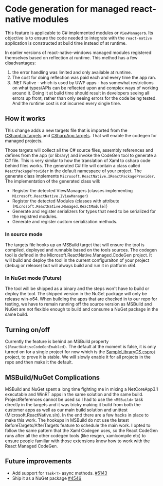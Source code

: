 # Code generation for managed react-native modules

This feature is applicable to C# implemented modules or `ViewManager`s. Its objective is to ensure the code needed to integrate with the `react-native` application is constructed at build time instead of at runtime.

In earlier versions of react-native-windows managed modules registered themselves based on reflection at runtime. This method has a few disadvantages: 
1) the error handling was limited and only available at runtime. 
2) The cost for doing reflection was paid each and every time the app ran. 
3) .NET Native - which is used by UWP apps - has somewhat restrictions on what types/APIs can be reflected upon and complex ways of working around it.
Doing it at build time should result in developers seeing all errors up front, rather than only seeing errors for the code being tested. And the runtime cost is not incurred every single time.

## How it works
This change adds a new targets file that is imported from the [CSharpLib.targets](https://github.com/microsoft/react-native-windows/blob/master/packages/react-native-windows/PropertySheets/External/Microsoft.ReactNative.Uwp.CppLib.targets) and [CSharpApp.targets](https://github.com/microsoft/react-native-windows/blob/master/packages/react-native-windows/PropertySheets/External/Microsoft.ReactNative.Uwp.CppApp.targets). That will enable the codegen for managed projects.

Those targets will collect all the C# source files, assembly references and defines from the app (or library) and invoke the CodeGen tool to generate a C# file. This is very similar to how the translation of Xaml to csharp code behind files works.
The generated C# file will contain a class called `ReactPackageProvider` in the default namespace of your project. The generate class implements `Microsoft.ReactNative.IReactPackageProvider`. The implementation of the generated class  will:
 * Register the detected ViewManagers (classes implementing `Microsoft.ReactNative.IViewManager`)
 * Register the detected Modules (classes with attribute `[Microsoft.ReactNative.Managed.ReactModule]`)
 * Generate and register serializers for types that need to be serialized for the registred modules.
 * Generate and register custom serialization methods.

### In source mode
The targets file hooks up an MSBuild target that will ensure the tool is compiled, deployed and runnable based on the tools sources. The codegen tool is defined in the Microsoft.ReactNative.Managed.CodeGen project. It will build and deploy the tool in the current configuraiton of your project (debug or release) but will always build and run it in platform x64.

### In NuGet mode (Future)
The tool will be shipped as a binary and the steps won't have to build or deploy the tool. The shipped version in the NuGet package will only be release win-x64.
When building the apps that are checked in to our repo for testing, we have to remain running off the source version as MSBuild and NuGet are not flexible enough to build and consume a NuGet package in the same build.

## Turning on/off
Currently the feature is behind an MSBuild property `$(ReactNativeCodeGenEnabled)`.
The default at the moment is false, it is only turned  on for a single project for now which is the [SampleLibraryCS.csproj](https://github.com/microsoft/react-native-windows/blob/master/packages/sample-apps/windows/SampleLibraryCS/SampleLibraryCS.csproj) project, to prove it is stable. We will slowly enable it for all projects in the repo and then make it the default.

## MSBuild/NuGet Complications
MSBuild and NuGet spent a long time fighting me in mixing a NetCoreApp3.1 executable and WinRT apps in the same solution and the same build. ProjectReferences cannot be used so I had to use the `<MSBuild>` task directly in the targets and it was tricky making it build from both the customer apps as well as our main build solution and unittest (Microsoft.ReactNative.sln). In the end there are a few hacks in place to make this work.
The hookups in MSBuild do not use the latest BeforeTargets/AfterTargets feature to schedule the main work. I opted to follow the same pattern that the Xaml Codegen uses, so the React CodeGen runs after all the other codegen tools (like resgen, xamlcompile etc) to ensure people familiar with those extensions know how to work with the React Managed CodeGen.

## Future improvements
 * Add support for `Task<T>` async methods. [#5143](https://github.com/microsoft/react-native-windows/issues/5143)
 * Ship it as a NuGet package [#4546](https://github.com/microsoft/react-native-windows/issues/4546)
